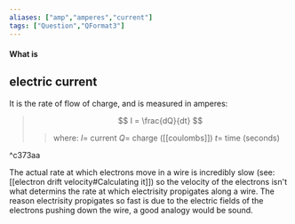 ```yaml
---
aliases: ["amp","amperes","current"]
tags: ["Question","QFormat3"]
---
```


#### What is
## electric current
It is the rate of flow of charge, and is measured in amperes:

> $$ I = \frac{dQ}{dt} $$ 
>> where:
>> $I=$ current
>> $Q=$ charge ([[coulombs]])
>> $t=$ time (seconds)

^c373aa

The actual rate at which electrons move in a wire is incredibly slow (see: [[electron drift velocity#Calculating it]]) so the velocity of the electrons isn't what determins the rate at which electrisity propigates along a wire. The reason electrisity propigates so fast is due to the electric fields of the electrons pushing down the wire, a good analogy would be sound.